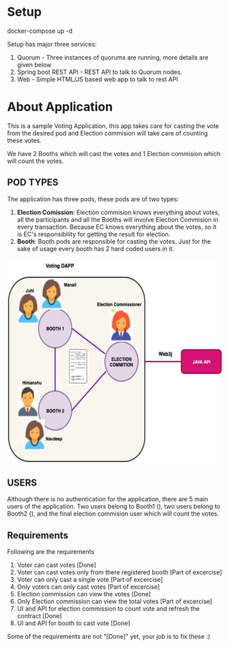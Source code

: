 # Setup

docker-compose up -d

Setup has major three services:
1. Quorum - Three instances of quorums are running, more details are given below
2. Spring boot REST API - REST API to talk to Quorum nodes.
3. Web - Simple HTML/JS based web app to talk to rest API

# About Application
This is a sample Voting Application, this app takes care for casting the vote from the desired pod and Election commision will take care of counting these votes.

We have 2 Booths which will cast the votes and 1 Election commision which will count the votes.

## POD TYPES ##

The application has three pods, these pods are of two types:
1. <b>Election Comission</b>: Election commision knows everything about votes, all the participants and all the Booths will involve Election Commision in every transaction. Because EC knows everything about the votes, so it is EC's responsibility for getting the result for election.
2. <b>Booth</b>: Booth pods are responsible for casting the votes. Just for the sake of usage every booth has 2 hard coded users in it.

![DAPP Architecture](architecture.png "Architecture")
## USERS ##

Although there is no authentication for the application, there are 5 main users of the application. Two users belong to Booth1 (), two users belong to Booth2 (), and the final election commision user which will count the votes.

## Requirements ##

Following are the requirements

1. Voter can cast votes [Done]
2. Voter can cast votes only from there registered booth [Part of excercise]
3. Voter can only cast a single vote [Part of excercise]
4. Only voters can only cast votes [Part of excercise]
5. Election commission can view the votes [Done]
6. Only Election commission  can view the total votes [Part of excercise]
7. UI and API for election commission to count vote and refresh the contract [Done]
8. UI and API for booth to cast vote [Done]

Some of the requirements are not "[Done]" yet, your job is to fix these :)
 